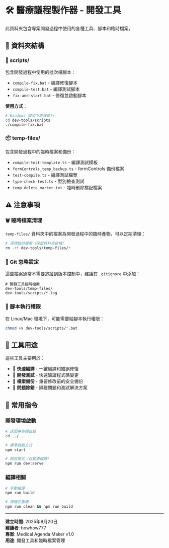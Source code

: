 # 🛠️ 醫療議程製作器 - 開發工具

此資料夾包含專案開發過程中使用的各種工具、腳本和臨時檔案。

## 📂 資料夾結構

### 🚀 scripts/
包含開發過程中使用的批次檔腳本：

- `compile-fix.bat` - 編譯修復腳本
- `compile-test.bat` - 編譯測試腳本  
- `fix-and-start.bat` - 修復並啟動腳本

**使用方式**：
```bash
# Windows 環境下直接執行
cd dev-tools/scripts
./compile-fix.bat
```

### 📦 temp-files/
包含開發過程中的臨時檔案和備份：

- `compile-test-template.ts` - 編譯測試模板
- `formControls_temp_backup.ts` - formControls 備份檔案
- `test-compile.ts` - 編譯測試檔案
- `type-check-test.ts` - 型別檢查測試
- `temp_delete_marker.txt` - 臨時刪除標記檔案

## ⚠️ 注意事項

### 🗑️ 臨時檔案清理
`temp-files/` 資料夾中的檔案為開發過程中的臨時產物，可以定期清理：

```bash
# 清理臨時檔案（保留資料夾結構）
rm -rf dev-tools/temp-files/*
```

### 🚫 Git 忽略設定
這些檔案通常不需要追蹤到版本控制中，建議在 `.gitignore` 中添加：

```gitignore
# 開發工具臨時檔案
dev-tools/temp-files/
dev-tools/scripts/*.log
```

### 🔧 腳本執行權限
在 Linux/Mac 環境下，可能需要給腳本執行權限：

```bash
chmod +x dev-tools/scripts/*.bat
```

## 🎯 工具用途

這些工具主要用於：
- 🔨 **快速編譯** - 一鍵編譯和錯誤修復
- 🧪 **開發測試** - 快速驗證程式碼變更
- 💾 **檔案備份** - 重要修改前的安全備份
- 🐛 **問題除錯** - 隔離問題和測試解決方案

## 🚀 常用指令

### 開發環境啟動
```bash
# 返回專案根目錄
cd ../..

# 標準啟動方式
npm start

# 開發模式（自動重編譯）
npm run dev:serve
```

### 編譯相關
```bash
# 手動編譯
npm run build

# 清理並重建
npm run clean && npm run build
```

---

**建立時間**: 2025年8月20日  
**維護者**: howhow777  
**專案**: Medical Agenda Maker v1.0  
**用途**: 開發工具和臨時檔案管理
